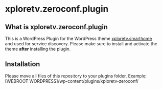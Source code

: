 # xploretv.zeroconf.plugin
<h2>What is xploretv.zeroconf.plugin</h2>

This is a WordPress Plugin for the WordPress theme <a href="https://github.com/xploretv2go/xploretv.template">xploretv.smarthome</a> and used for service discovery.
Please make sure to install and activate the theme <strong>after</strong> installing the plugin.

<h2>Installation</h2>
Please move all files of this repository to your plugins folder. Example: [WEBROOT WORDPRESS]/wp-content/plugins/xploretv-zeroconf/
